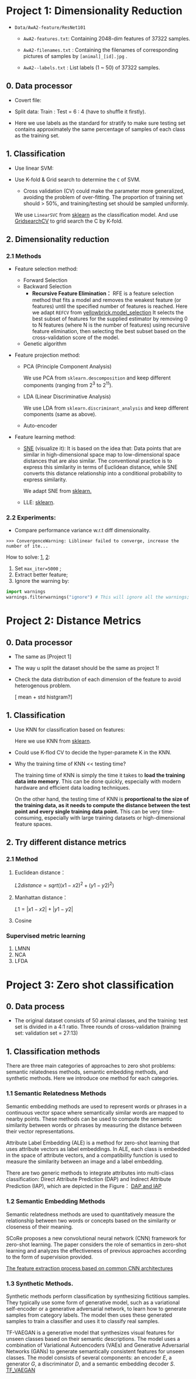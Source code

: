 # Project 1: Dimensionality Reduction

- `Data/AwA2-feature/ResNet101`

  - `AwA2-features.txt`:  Containing 2048-dim features of 37322 samples.

  - `AwA2-filenames.txt` : Containing the filenames of corresponding pictures of samples by `[animal]_[id].jpg` .
  - `AwA2--labels.txt` : List labels (1 ~ 50) of 37322 samples.

## 0. Data processor

- Covert file:

- Split data: Train : Test = 6 : 4 (have to shuffle it firstly).
- Here we use labels as the standard for stratify to make sure testing set contains approximately the same percentage of samples of each class as the training set.

## 1. Classification

- Use linear SVM:

- Use K-fold & Grid search to determine the `C`  of SVM.

  - Cross validation (CV) could make the parameter more generalized, avoiding the problem of over-fitting. The proportion of training set should > 50%, and training/testing set should be sampled uniformly.

  We use `LinearSVC` from [sklearn](https://scikit-learn.org/stable/modules/generated/sklearn.svm.LinearSVC.html) as the classification model. And use [GridsearchCV](https://scikit-learn.org/stable/modules/generated/sklearn.model_selection.GridSearchCV.html)  to grid search the C by K-fold.

## 2. Dimensionality reduction

### 2.1 Methods

- Feature selection method:

  - Forward Selection
  - Backward Selection
    - **Recursive Feature Elimination：** RFE is a feature selection method that fits a model and removes the weakest feature (or features) until the specified number of features is reached. Here we adapt `REFCV`  from [yellowbrick.model_selection](https://www.scikit-yb.org/en/latest/api/model_selection/rfecv.html) It selects the best subset of features for the supplied estimator by removing 0 to N features (where N is the number of features) using recursive feature elimination, then selecting the best subset based on the cross-validation score of the model.
  - Genetic algorithm

- Feature projection method:

  - PCA (Principle Component Analysis)

    We use PCA from `sklearn.descomposition`  and keep different components (ranging from $2^3$ to $2^{11}$).

  - LDA (Linear Discriminative Analysis)

    We use LDA from `sklearn.discriminant_analysis`  and keep different components (same as above).

  - Auto-encoder

- Feature learning method:

  - [SNE](https://bindog.github.io/blog/2016/06/04/from-sne-to-tsne-to-largevis/) (visualize it): It is based on the idea that: Data points that are similar in high-dimensional space map to low-dimensional space distances that are also similar. The conventional practice is to express this similarity in terms of Euclidean distance, while SNE converts this distance relationship into a conditional probability to express similarity.

    We adapt SNE from [sklearn.](https://scikit-learn.org/stable/modules/generated/sklearn.manifold.TSNE.html#sklearn.manifold.TSNE)

  - LLE: [sklearn](https://scikit-learn.org/stable/modules/generated/sklearn.manifold.locally_linear_embedding.html#sklearn.manifold.locally_linear_embedding).

### 2.2 Experiments:

- Compare performance variance w.r.t diff dimensionality.

```
>>> ConvergenceWarning: Liblinear failed to converge, increase the number of ite... 
```

How to solve: [1](https://blog.csdn.net/weixin_42827025/article/details/122401155), [2](https://huaweicloud.csdn.net/63806875dacf622b8df86ecc.html?spm=1001.2101.3001.6650.3&utm_medium=distribute.pc_relevant.none-task-blog-2~default~CTRLIST~activity-3-113144702-blog-122401155.pc_relevant_3mothn_strategy_and_data_recovery&depth_1-utm_source=distribute.pc_relevant.none-task-blog-2~default~CTRLIST~activity-3-113144702-blog-122401155.pc_relevant_3mothn_strategy_and_data_recovery&utm_relevant_index=4):

1. Set `max_iter=5000` ;
2. Extract better feature;
3. Ignore the warning by:

```python
import warnings
warnings.filterwarnings("ignore") # This will ignore all the warnings;
```

# Project 2: Distance Metrics

## 0. Data processor

- The same as [Project 1]
- The way u split the dataset should be the same as project 1!
- Check the data distribution of each dimension of the feature to avoid heterogenous problem.
    
    [ mean + std histgram?]
    

## 1. Classification

- Use KNN for classification based on features:
    
    Here we use KNN from [sklearn](https://scikit-learn.org/stable/modules/generated/sklearn.neighbors.KNeighborsClassifier.html). 
    
- Could use K-flod CV to decide the hyper-paramete K in the KNN.
- Why the training time of KNN << testing time?
    
    The training time of KNN is simply the time it takes to **load the training data into memory**. This can be done quickly, especially with modern hardware and efficient data loading techniques.
    
    On the other hand, the testing time of KNN is **proportional to the size of the training data, as it needs to compute the distance between the test point and every single training data point.** This can be very time-consuming, especially with large training datasets or high-dimensional feature spaces.
    

## 2. Try different distance metrics

### 2.1 Method

1. Euclidean distance：

    $L2 distance = sqrt((x1 - x2)^2 + (y1 - y2)^2)$

2. Manhattan distance：
    
    $L1 = |x1 - x2| + |y1 - y2|$
      
3. Cosine


### Supervised metric learning


1. LMNN
2. NCA
3. LFDA
# Project 3: Zero shot classification

## 0. Data process

- The original dataset consists of 50 animal classes, and the training: test set is divided in a 4:1 ratio. Three rounds of cross-validation (training set: validation set = 27:13)

## 1. Classification methods
There are three main categories of approaches to zero shot problems: semantic relatedness methods,
semantic embedding methods, and synthetic methods.
Here we introduce one method for each categories.
### 1.1 Semantic Relatedness Methods
Semantic embedding methods are used to represent words or phrases in a continuous vector space where semantically similar words are mapped to nearby points. These methods can be used to compute the semantic similarity between words or phrases by measuring the distance between their vector representations.

Attribute Label Embedding (ALE) is a method for zero-shot learning that uses attribute vectors as label embeddings. In ALE, each class is embedded in the space of attribute vectors, and a compatibility function is used to measure the similarity between an image and a label embedding.

There are two generic methods to integrate attributes into multi-class classification: Direct Attribute Prediction (DAP) and Indirect Attribute Prediction (IAP), which are depicted in the Figure：
[DAP and IAP](Figs/DAP_IAP.pdf)
### 1.2 Semantic Embedding Methods
Semantic relatedness methods are used to quantitatively measure the relationship between two words or concepts based on the similarity or closeness of their meaning.

SCoRe proposes a new convolutional neural network (CNN) framework for zero-shot learning. The paper considers the role of semantics in zero-shot learning and analyzes the effectiveness of previous approaches according to the form of supervision provided.

[The feature extraction process based on common CNN architectures](Figs/score.pdf)

### 1.3 Synthetic Methods.
Synthetic methods perform classification by synthesizing fictitious samples. They typically use some form of generative model, such as a variational self-encoder or a generative adversarial network, to learn how to generate samples from category labels. The model then uses these generated samples to train a classifier and uses it to classify real samples.

TF-VAEGAN is a generative model that synthesizes visual features for unseen classes based on their semantic descriptions. The model uses a combination of Variational Autoencoders (VAEs) and Generative Adversarial Networks (GANs) to generate semantically consistent features for unseen classes. The model consists of several components: an encoder $E$, a generator $G$, a discriminator $D$, and a semantic embedding decoder $S$.
[TF_VAEGAN](Figs/TF_VAEGAN.pdf)
